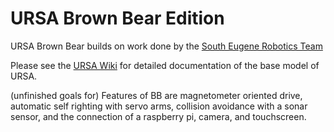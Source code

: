 # URSA Brown Bear Edition
URSA Brown Bear builds on work done by the [South Eugene Robotics Team](https://github.com/SouthEugeneRoboticsTeam/ursa)

Please see the [URSA Wiki](https://github.com/SouthEugeneRoboticsTeam/ursa/wiki) for detailed documentation of the base model of URSA.

(unfinished goals for) Features of BB are magnetometer oriented drive, automatic self righting with servo arms, collision avoidance with a sonar sensor, and the connection of a raspberry pi, camera, and touchscreen.
